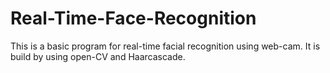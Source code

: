 # Real-Time-Face-Recognition
This is a basic program for real-time facial recognition using web-cam. It is build by using open-CV and Haarcascade.
